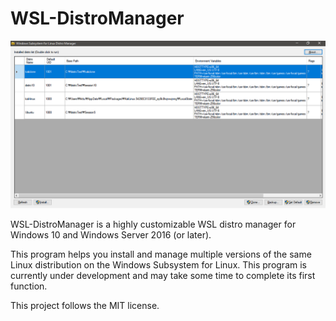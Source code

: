 # WSL-DistroManager

![Example](Assets/Images/Screenshot.png)

WSL-DistroManager is a highly customizable WSL distro manager for Windows 10 and Windows Server 2016 (or later).

This program helps you install and manage multiple versions of the same Linux distribution on the Windows Subsystem for Linux. This program is currently under development and may take some time to complete its first function.

This project follows the MIT license.
